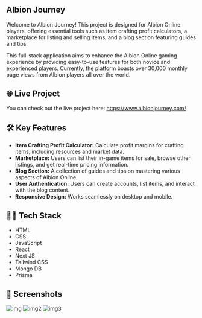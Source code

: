 ## Albion Journey

Welcome to Albion Journey! This project is designed for Albion Online players, offering essential tools such as item crafting profit calculators, a marketplace for listing and selling items, and a blog section featuring guides and tips.

This full-stack application aims to enhance the Albion Online gaming experience by providing easy-to-use features for both novice and experienced players. Currently, the platform boasts over 30,000 monthly page views from Albion players all over the world.


## 🌐 Live Project
You can check out the live project here: https://www.albionjourney.com/


## 🛠 Key Features
- **Item Crafting Profit Calculator:** Calculate profit margins for crafting items, including resources and market data.
- **Marketplace:** Users can list their in-game items for sale, browse other listings, and get real-time pricing information.
- **Blog Section:** A collection of guides and tips on mastering various aspects of Albion Online.
- **User Authentication:** Users can create accounts, list items, and interact with the blog content.
- **Responsive Design:** Works seamlessly on desktop and mobile.


## 🧑‍💻 Tech Stack
- HTML
- CSS
- JavaScript
- React
- Next JS
- Tailwind CSS
- Mongo DB
- Prisma

## 📸 Screenshots
![img](https://i.imgur.com/kvebLXP.png)
![img2](https://i.imgur.com/TaUyVFh.png)
![img3](https://i.imgur.com/rncwAwb.png)

